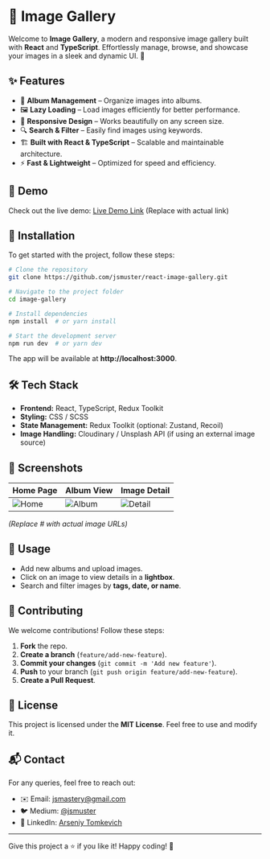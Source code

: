 # 📸 Image Gallery

Welcome to **Image Gallery**, a modern and responsive image gallery built with **React** and **TypeScript**. Effortlessly manage, browse, and showcase your images in a sleek and dynamic UI. 🚀

## ✨ Features
- 📂 **Album Management** – Organize images into albums.
- 🖼️ **Lazy Loading** – Load images efficiently for better performance.
- 🎨 **Responsive Design** – Works beautifully on any screen size.
- 🔍 **Search & Filter** – Easily find images using keywords.
- 🏗 **Built with React & TypeScript** – Scalable and maintainable architecture.
- ⚡ **Fast & Lightweight** – Optimized for speed and efficiency.

## 📸 Demo
Check out the live demo: [Live Demo Link](#) (Replace with actual link)

## 🚀 Installation
To get started with the project, follow these steps:

```sh
# Clone the repository
git clone https://github.com/jsmuster/react-image-gallery.git

# Navigate to the project folder
cd image-gallery

# Install dependencies
npm install  # or yarn install

# Start the development server
npm run dev  # or yarn dev
```

The app will be available at **http://localhost:3000**.

## 🛠 Tech Stack
- **Frontend:** React, TypeScript, Redux Toolkit
- **Styling:** CSS / SCSS
- **State Management:** Redux Toolkit (optional: Zustand, Recoil)
- **Image Handling:** Cloudinary / Unsplash API (if using an external image source)

## 🎨 Screenshots
| Home Page | Album View | Image Detail |
|-----------|-----------|-------------|
| ![Home](#) | ![Album](#) | ![Detail](#) |

*(Replace # with actual image URLs)*

## 🌟 Usage
- Add new albums and upload images.
- Click on an image to view details in a **lightbox**.
- Search and filter images by **tags, date, or name**.

## 🤝 Contributing
We welcome contributions! Follow these steps:
1. **Fork** the repo.
2. **Create a branch** (`feature/add-new-feature`).
3. **Commit your changes** (`git commit -m 'Add new feature'`).
4. **Push** to your branch (`git push origin feature/add-new-feature`).
5. **Create a Pull Request**.

## 📝 License
This project is licensed under the **MIT License**. Feel free to use and modify it.

## 📬 Contact
For any queries, feel free to reach out:
- ✉️ Email: [jsmastery@gmail.com](mailto:jsmastery@gamil.com)
- 🐦 Medium: [@jsmuster](https://medium.com/@jsmuster)
- 🔗 LinkedIn: [Arseniy Tomkevich ](https://www.linkedin.com/in/atomkevi/)

---
Give this project a ⭐ if you like it! Happy coding! 🚀

